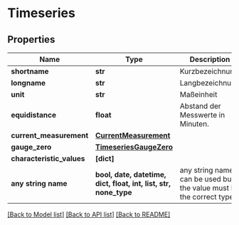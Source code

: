 # Timeseries


## Properties
Name | Type | Description | Notes
------------ | ------------- | ------------- | -------------
**shortname** | **str** | Kurzbezeichnung | [optional] 
**longname** | **str** | Langbezeichnung | [optional] 
**unit** | **str** | Maßeinheit | [optional] 
**equidistance** | **float** | Abstand der Messwerte in Minuten. | [optional] 
**current_measurement** | [**CurrentMeasurement**](CurrentMeasurement.md) |  | [optional] 
**gauge_zero** | [**TimeseriesGaugeZero**](TimeseriesGaugeZero.md) |  | [optional] 
**characteristic_values** | **[dict]** |  | [optional] 
**any string name** | **bool, date, datetime, dict, float, int, list, str, none_type** | any string name can be used but the value must be the correct type | [optional]

[[Back to Model list]](../README.md#documentation-for-models) [[Back to API list]](../README.md#documentation-for-api-endpoints) [[Back to README]](../README.md)


